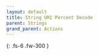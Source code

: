 ```yaml
---
layout: default
title: String URI Percent Decode
parent: Strings
grand_parent: Actions
---
```

{: .fs-6 .fw-300 }
